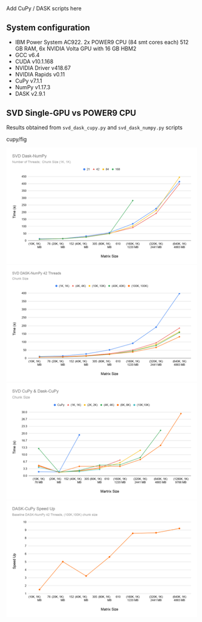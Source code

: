 ##

Add CuPy / DASK scripts here

## System configuration

- IBM Power System AC922. 2x POWER9 CPU (84 smt cores each) 512 GB RAM, 6x NVIDIA Volta GPU with 16 GB HBM2
- GCC v6.4
- CUDA v10.1.168
- NVIDIA Driver v418.67
- NVIDIA Rapids v0.11
- CuPy v7.1.1
- NumPy v1.17.3
- DASK v2.9.1

## SVD Single-GPU vs POWER9 CPU

Results obtained from ```svd_dask_cupy.py``` and ```svd_dask_numpy.py``` scripts

cupy/fig

![SVD_Dask-NumPy](https://github.com/benjha/nvrapids_olcf/blob/branch-0.11/gtc_2020/cupy/fig/SVD_Dask-NumPy.png)
![SVD_Dask-NumPy_42T](https://github.com/benjha/nvrapids_olcf/blob/branch-0.11/gtc_2020/cupy/fig/SVD_Dask-NumPy_42T.png)
![SVD_Dask-CuPy](https://github.com/benjha/nvrapids_olcf/blob/branch-0.11/gtc_2020/cupy/fig/SVD_CuPy_Dask-CuPy.png)
![SVD_Dask-CuPy_SpeedUp](https://github.com/benjha/nvrapids_olcf/blob/branch-0.11/gtc_2020/cupy/fig/SVD_Dask-CuPy_SpeedUp.png)
